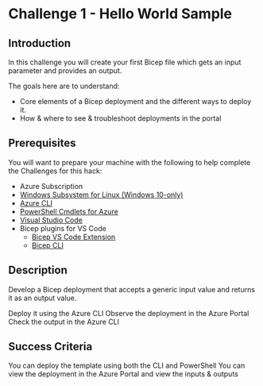 # Challenge 1 - Hello World Sample

## Introduction

In this challenge you will create your first Bicep file which gets an input parameter and provides an output.

The goals here are to understand:

- Core elements of a Bicep deployment and the different ways to deploy it.
- How & where to see & troubleshoot deployments in the portal


## Prerequisites

You will want to prepare your machine with the following to help complete the Challenges for this hack:

* Azure Subscription
* [Windows Subsystem for Linux (Windows 10-only)](https://docs.microsoft.com/en-us/windows/wsl/install-win10)
* [Azure CLI](https://docs.microsoft.com/en-us/cli/azure/install-azure-cli)
* [PowerShell Cmdlets for Azure](https://docs.microsoft.com/en-us/powershell/azure/?view=azps-5.6.0)
* [Visual Studio Code](https://code.visualstudio.com/)
* Bicep plugins for VS Code
	* [Bicep VS Code Extension](https://marketplace.visualstudio.com/items?itemName=ms-azuretools.vscode-bicep)
	* [Bicep CLI](https://github.com/Azure/bicep/blob/main/docs/installing.md)

## Description

Develop a Bicep deployment that accepts a generic input value and returns it as an output value.

Deploy it using the Azure CLI
Observe the deployment in the Azure Portal
Check the output in the Azure CLI

## Success Criteria

You can deploy the template using both the CLI and PowerShell
You can view the deployment in the Azure Portal and view the inputs & outputs
